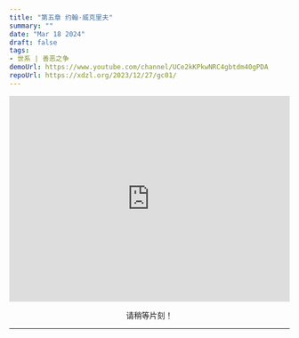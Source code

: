 ```yaml
---
title: "第五章 约翰·威克里夫"
summary: ""
date: "Mar 18 2024"
draft: false
tags:
- 世系 | 善恶之争
demoUrl: https://www.youtube.com/channel/UCe2kKPkwNRC4gbtdm40gPDA
repoUrl: https://xdzl.org/2023/12/27/gc01/
---
```

<center>


<iframe width="100%" height="370" audoplay src="https://filedn.com/lASHf0LVqmwBNdJJL6RAY5y/XDZL/%E4%B8%96%E7%B3%BB%20%E7%AC%AC%E5%9B%9B%E5%AD%A3%20-%20GC/GC05%20-%20John%20Wycliffe.mp4" title="Pcloud video player" frameborder="0" allow="accelerometer; autoplay; clipboard-write; encrypted-media; gyroscope; picture-in-picture; web-share" referrerpolicy="strict-origin-when-cross-origin" allowfullscreen></iframe>

请稍等片刻！

---